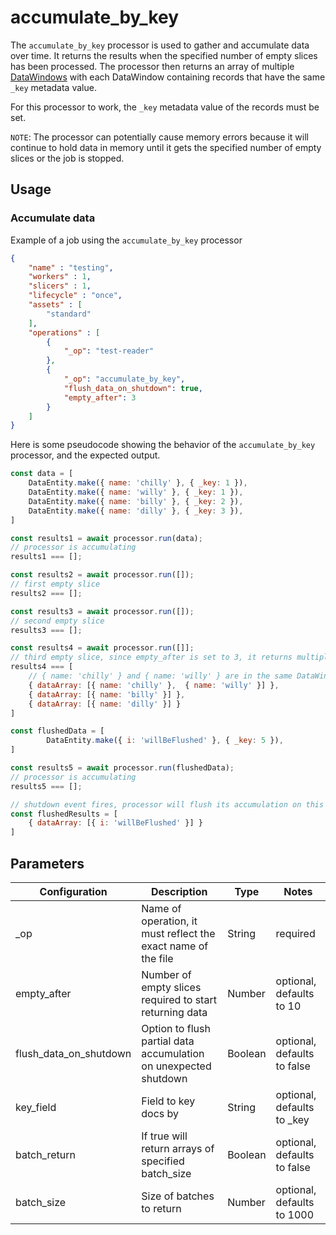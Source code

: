 # accumulate_by_key

The `accumulate_by_key` processor is used to gather and accumulate data over time.  It returns the results when the specified number of empty slices has been processed.  The processor then returns an array of multiple [DataWindows](../entity/data-window.md) with each DataWindow containing records that have the same `_key` metadata value.

For this processor to work, the `_key` metadata value of the records must be set.

`NOTE`: The processor can potentially cause memory errors because it will continue to hold data in memory until it gets the specified number of empty slices or the job is stopped.

## Usage

### Accumulate data

Example of a job using the `accumulate_by_key` processor

```json
{
    "name" : "testing",
    "workers" : 1,
    "slicers" : 1,
    "lifecycle" : "once",
    "assets" : [
        "standard"
    ],
    "operations" : [
        {
            "_op": "test-reader"
        },
        {
            "_op": "accumulate_by_key",
            "flush_data_on_shutdown": true,
            "empty_after": 3
        }
    ]
}
```
Here is some pseudocode showing the behavior of the `accumulate_by_key` processor, and the expected output.
```javascript
const data = [
    DataEntity.make({ name: 'chilly' }, { _key: 1 }),
    DataEntity.make({ name: 'willy' }, { _key: 1 }),
    DataEntity.make({ name: 'billy' }, { _key: 2 }),
    DataEntity.make({ name: 'dilly' }, { _key: 3 }),
]

const results1 = await processor.run(data);
// processor is accumulating
results1 === [];

const results2 = await processor.run([]);
// first empty slice
results2 === [];

const results3 = await processor.run([]);
// second empty slice
results3 === [];

const results4 = await processor.run([]];
// third empty slice, since empty_after is set to 3, it returns multiple DataWindows which contains the accumulated data by _key
results4 === [
    // { name: 'chilly' } and { name: 'willy' } are in the same DataWindow as they have the same _key metadata
    { dataArray: [{ name: 'chilly' },  { name: 'willy' }] },
    { dataArray: [{ name: 'billy' }] },
    { dataArray: [{ name: 'dilly' }] }
]

const flushedData = [
        DataEntity.make({ i: 'willBeFlushed' }, { _key: 5 }),
]

const results5 = await processor.run(flushedData);
// processor is accumulating
results5 === [];

// shutdown event fires, processor will flush its accumulation on this event
const flushedResults = [
    { dataArray: [{ i: 'willBeFlushed' }] }
]
```

## Parameters

| Configuration          | Description                                                                        | Type    | Notes                       |
| ---------------------- | ---------------------------------------------------------------------------------- | ------- | --------------------------- |
| _op                    | Name of operation, it must reflect the exact name of the file                      | String  | required                    |
| empty_after            | Number of empty slices required to start returning data | Number  | optional, defaults to 10    |
| flush_data_on_shutdown | Option to flush partial data accumulation on unexpected shutdown                   | Boolean | optional, defaults to false |
| key_field              | Field to key docs by                                                               | String  | optional, defaults to _key  |
| batch_return           | If true will return arrays of specified batch_size                                 | Boolean | optional, defaults to false |
| batch_size             | Size of batches to return                                                          | Number  | optional, defaults to 1000  |
